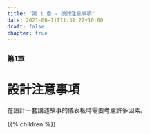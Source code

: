 ```yaml
---
title: "第 1 章 - 設計注意事項"
date: 2021-06-11T11:31:22+10:00
draft: false
chapter: true
---
```


### 第1章
 
# 設計注意事項

在設計一套講述故事的儀表板時需要考慮許多因素。

{{% children %}}
